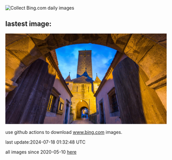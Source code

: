 ![Collect Bing.com daily images](https://github.com/counter2015/bing-daily-images/workflows/Collect%20Bing.com%20daily%20images/badge.svg)
## lastest image:
![](images/MedievalRothenburg.jpg)

use github actions to download www.bing.com images.

last update:2024-07-18 01:32:48 UTC

all images since 2020-05-10 [here](https://github.com/counter2015/bing-daily-images/tree/master/images) 
